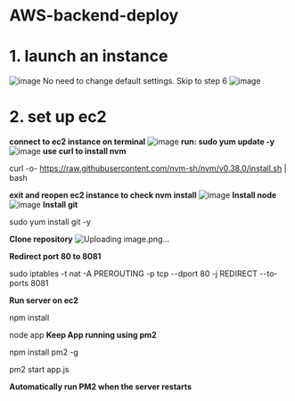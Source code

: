 # AWS-backend-deploy

# 1. launch an instance
![image](https://user-images.githubusercontent.com/57895489/147891430-2279f97a-c20a-41f7-9c63-47befb8526be.png)
No need to change default settings. Skip to step 6
![image](https://user-images.githubusercontent.com/57895489/147891540-d14956f0-5c92-411d-8272-ef791495edd0.png)

# 2. set up ec2
**connect to ec2 instance on terminal**
![image](https://user-images.githubusercontent.com/57895489/147892743-6ef016b0-0703-4c90-bed4-55aa040cd0b4.png)
**run: sudo yum update -y**
![image](https://user-images.githubusercontent.com/57895489/147892776-8df33ea3-052d-42f3-85fb-a79be4dbb65c.png)
**use curl to install nvm**

curl -o- https://raw.githubusercontent.com/nvm-sh/nvm/v0.38.0/install.sh | bash

**exit and reopen ec2 instance to check nvm install**
![image](https://user-images.githubusercontent.com/57895489/147892892-d673e4e3-a75f-4513-95ed-7c201f70f1ad.png)
**Install node**
![image](https://user-images.githubusercontent.com/57895489/147892929-62cd3d38-13c2-4f41-9cc9-4bf83bce1091.png)
**Install git**

sudo yum install git -y

**Clone repository**
![Uploading image.png…]()

**Redirect port 80 to 8081**

sudo iptables -t nat -A PREROUTING -p tcp --dport 80 -j REDIRECT --to-ports 8081

**Run server on ec2**

npm install

node app
**Keep App running using pm2**

npm install pm2 -g

pm2 start app.js

**Automatically run PM2 when the server restarts**
